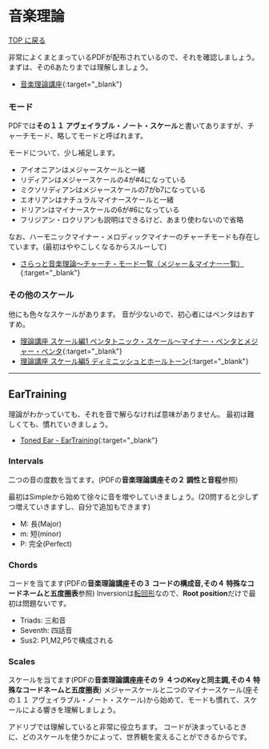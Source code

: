 # 音楽理論

[TOP に戻る](../index.md)

非常によくまとまっているPDFが配布されているので、それを確認しましょう。
まずは、その6あたりまでは理解しましょう。

- [音楽理論講座](http://blog.livedoor.jp/u_hagino/%E9%9F%B3%E6%A5%BD%E7%90%86%E8%AB%96%E8%AC%9B%E5%BA%A7%E3%80%80ver1.3.pdf){:target="_blank"}

### モード
PDFでは**その１１ アヴェイラブル・ノート・スケール**と書いてありますが、チャーチモード、略してモードと呼ばれます。

モードについて、少し補足します。

- アイオニアンはメジャースケールと一緒
- リディアンはメジャースケールの4が#4になっている
- ミクソリディアンはメジャースケールの7がb7になっている
- エオリアンはナチュラルマイナースケールと一緒
- ドリアンはマイナースケールの6が#6になっている
- フリジアン・ロクリアンも説明はできるけど、あまり使わないので省略

なお、ハーモニックマイナー・メロディックマイナーのチャーチモードも存在しています。(最初はややこしくなるからスルーして)

- [さらっと音楽理論～チャーチ・モード一覧（メジャー＆マイナー一覧）](https://sax-kaitori.com/sax_info/mode-majminor/){:target="_blank"}

### その他のスケール
他にも色々なスケールがあります。
音が少ないので、初心者にはペンタはおすすめ。
- [理論講座 スケール編1 ペンタトニック・スケール〜マイナー・ペンタとメジャー・ペンタ](https://www.fantastia.com/2014/02/08/2-%e3%83%9a%e3%83%b3%e3%82%bf%e3%83%88%e3%83%8b%e3%83%83%e3%82%af%e3%83%bb%e3%82%b9%e3%82%b1%e3%83%bc%e3%83%ab1%e3%80%9c%e3%83%9e%e3%82%a4%e3%83%8a%e3%83%bc%e3%83%bb%e3%83%9a%e3%83%b3%e3%82%bf/){:target="_blank"}
- [理論講座 スケール編5 ディミニッシュとホールトーン](https://www.fantastia.com/2014/01/22/%E7%90%86%E8%AB%96%E8%AC%9B%E5%BA%A7%E3%83%87%E3%82%A3%E3%83%9F%E3%83%8B%E3%83%83%E3%82%B7%E3%83%A5%E3%81%A8%E3%83%9B%E3%83%BC%E3%83%AB%E3%83%88%E3%83%BC%E3%83%B3/){:target="_blank"}



---
## EarTraining
理論がわかっていても、それを音で解らなければ意味がありません。
最初は難しくても、慣れていきましょう。

- [Toned Ear - EarTraining](https://tonedear.com/){:target="_blank"}

### Intervals
二つの音の度数を当てます。(PDFの**音楽理論講座その２ 調性と音程**参照)

最初はSimpleから始めて徐々に音を増やしていきましょう。(20問すると少しずつ増えていきますし、自分で追加もできます)

- M: 長(Major)
- m: 短(minor)
- P: 完全(Perfect)

### Chords
コードを当てます(PDFの**音楽理論講座その３ コードの構成音,その４ 特殊なコードネームと五度圏表**参照)
Inversionは[転回形](https://www.phonim.com/post/what-is-inversion)なので、**Root position**だけで最初は問題ないです。

- Triads: 三和音
- Seventh: 四話音
- Sus2: P1,M2,P5で構成される

### Scales
スケールを当てます(PDFの**音楽理論講座座その９ ４つのKeyと同主調,その４ 特殊なコードネームと五度圏表**)
メジャースケールと二つのマイナースケール(座その１１ アヴェイラブル・ノート・スケール)から始めて、モードも慣れて、スケールによる響きを理解しましょう。

アドリブでは理解していると非常に役立ちます。
コードが決まっているときに、どのスケールを使うかによって、世界観を変えることができるからです。